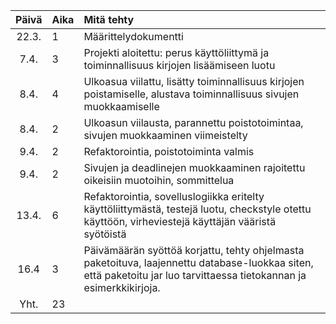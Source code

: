 | Päivä | Aika | Mitä tehty  |
| :----:|:-----| :-----|
| 22.3. | 1    | Määrittelydokumentti |
| 7.4. | 3    | Projekti aloitettu: perus käyttöliittymä ja toiminnallisuus kirjojen lisäämiseen luotu|
| 8.4. | 4 | Ulkoasua viilattu, lisätty toiminnallisuus kirjojen poistamiselle, alustava toiminnallisuus sivujen muokkaamiselle|
| 8.4. | 2 | Ulkoasun viilausta, parannettu poistotoimintaa, sivujen muokkaaminen viimeistelty|
| 9.4. | 2 | Refaktorointia, poistotoiminta valmis|
| 9.4. | 2 | Sivujen ja deadlinejen muokkaaminen rajoitettu oikeisiin muotoihin, sommittelua|
| 13.4.| 6 | Refaktorointia, sovelluslogiikka eritelty käyttöliittymästä, testejä luotu, checkstyle otettu käyttöön, virheviestejä käyttäjän vääristä syötöistä|
| 16.4 | 3 | Päivämäärän syöttöä korjattu, tehty ohjelmasta paketoituva, laajennettu database-luokkaa siten, että paketoitu jar luo tarvittaessa tietokannan ja esimerkkikirjoja. |
| Yht. | 23 |
